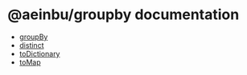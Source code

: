 # @aeinbu/groupby documentation

- [groupBy](./groupBy.md)
- [distinct](./distinct.md)
- [toDictionary](./toDictionary.md)
- [toMap](./toMap.md)
